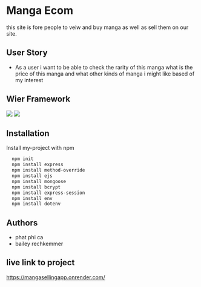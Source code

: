 
# Manga Ecom

this site is fore people to veiw and buy manga as well as sell them on our site.

## User Story

- As a user i want to be able to check the rarity of this manga what is the price of this manga and what other kinds of manga i might like based of my interest

## Wier Framework
![](Project2\img\editPicOne.png)
![](Project2\img\editPicTwo.png)

## Installation

Install my-project with npm

```bash
  npm init
  npm install express
  npm install method-override
  npm install ejs
  npm install mongoose
  npm install bcrypt
  npm install express-session
  npm install env
  npm install dotenv
```
    
## Authors

- phat phi ca
- bailey rechkemmer

## live link to project

https://mangasellingapp.onrender.com/